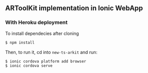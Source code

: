 ## ARToolKit implementation in Ionic WebApp

### With Heroku deployment

To install dependecies after cloning

```bash
$ npm install
```

Then, to run it, cd into `new-ts-arkit` and run:

```bash
$ ionic cordova platform add browser
$ ionic cordova serve
```
